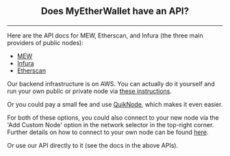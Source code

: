 ## <p align="center">Does MyEtherWallet have an API?</p>
***

Here are the API docs for MEW, Etherscan, and Infura (the three main providers of public nodes):

* [MEW](http://www.myetherapi.com/)
* [Infura](https://infura.io/#how-to)
* [Etherscan](https://etherscan.io/apis)

Our backend infrastructure is on AWS. You can actually do it yourself and run your own public or private node via [these instructions](https://github.com/MyEtherWallet/docker-geth-lb). 

Or you could pay a small fee and use [QuikNode](https://quiknode.io/), which makes it even easier.

For both of these options, you could also connect to your new node via the 'Add Custom Node' option in the network selector in the top-right corner. Further details on how to connect to your own node can be found [here]().

Or use our API directly to it (see the docs in the above APIs).